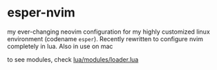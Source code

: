# esper-nvim

my ever-changing neovim configuration for my highly customized linux environment (codename `esper`). Recently rewritten to configure nvim completely in lua. Also in use on mac

to see modules, check [lua/modules/loader.lua](https://github.com/trentslutzky/esper-nvim/blob/master/lua/modules/loader.lua)
